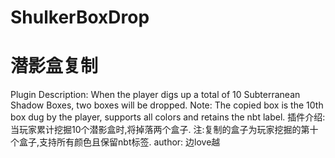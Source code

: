 # ShulkerBoxDrop
# 潜影盒复制
Plugin Description: When the player digs up a total of 10 Subterranean Shadow Boxes, two boxes will be dropped.
Note: The copied box is the 10th box dug by the player, supports all colors and retains the nbt label.
插件介绍: 当玩家累计挖掘10个潜影盒时,将掉落两个盒子.
注:复制的盒子为玩家挖掘的第十个盒子,支持所有颜色且保留nbt标签.
author: 边love越


